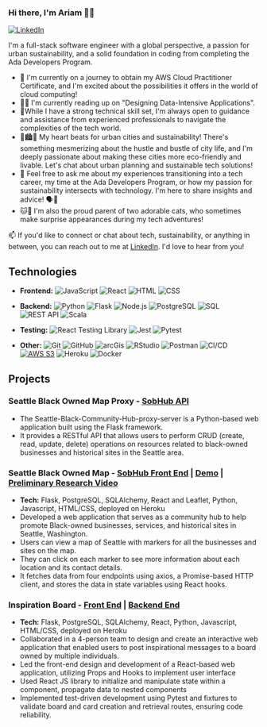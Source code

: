### Hi there, I'm Ariam 👋🏾
[![LinkedIn](https://img.shields.io/badge/-LinkedIn-blue?logo=linkedin&style=flat-square&logoColor=white)](https://www.linkedin.com/in/ariam-y-5a8ab4134/)

I'm  a full-stack software engineer with a global perspective, a passion for urban sustainability, and a solid foundation in coding from completing the Ada Developers Program. 

- 💭 I'm currently on a journey to obtain my AWS Cloud Practitioner Certificate,
and I'm excited about the possibilities it offers in the world of cloud computing! 
- 📖🧠 I'm currently reading up on "Designing Data-Intensive Applications".
- 🧐While I have a strong technical skill set, I'm always open to guidance and assistance
  from experienced professionals to navigate the complexities of the tech world.
- 🌆🏙️🌱 My heart beats for urban cities and sustainability! There's something mesmerizing about the hustle and bustle of city life, 
and I'm deeply passionate about making these cities more eco-friendly and livable. Let's chat about urban planning and sustainable tech solutions! 
- 💬 Feel free to ask me about my experiences transitioning into a tech career, my time at the Ada Developers Program, or how my passion for sustainability intersects with technology. I'm here to share insights and advice! 🗣️💼
- 🐱🐾 I'm also the proud parent of two adorable cats, who sometimes make surprise appearances during my tech adventures!
  
📫 If you'd like to connect or chat about tech, sustainability, or anything in between, you can reach out to me at [LinkedIn](https://www.linkedin.com/in/ariam-y-5a8ab4134/). I'd love to hear from you! 


## Technologies
- **Frontend:**
![JavaScript](https://img.shields.io/badge/-JavaScript-F7DF1E?logo=javascript&logoColor=white&style=flat-square)
![React](https://img.shields.io/badge/-React-61DAFB?logo=react&logoColor=white&style=flat-square)
![HTML](https://img.shields.io/badge/-HTML5-E34F26?logo=html5&logoColor=white&style=flat-square)
![CSS](https://img.shields.io/badge/-CSS3-1572B6?logo=css3&logoColor=white&style=flat-square)
- **Backend:**
![Python](https://img.shields.io/badge/-Python-3776AB?logo=python&logoColor=white&style=flat-square)
![Flask](https://img.shields.io/badge/-Flask-000000?logo=flask&logoColor=white&style=flat-square)
![Node.js](https://img.shields.io/badge/-Node.js-339933?logo=node.js&logoColor=white&style=flat-square)
![PostgreSQL](https://img.shields.io/badge/-PostgreSQL-336791?logo=postgresql&logoColor=white&style=flat-square)
![SQL](https://img.shields.io/badge/-SQL-4479A1?logo=sql&logoColor=white&style=flat-square)
![REST API](https://img.shields.io/badge/-REST%20API-007ACC?style=flat-square)
![Scala](https://img.shields.io/badge/-Scala?style=flat-square&logo=scala&logoColor=white&label=Scala&color=grey)


- **Testing:** 
![React Testing Library](https://img.shields.io/badge/-React%20Testing%20Library-DB7093?logo=testing-library&logoColor=white&style=flat-square)
![Jest](https://img.shields.io/badge/-Jest-C21325?logo=jest&logoColor=white&style=flat-square)
![Pytest](https://img.shields.io/badge/-Pytest-3776AB?logo=pytest&logoColor=white&style=flat-square)

- **Other:**
![Git](https://img.shields.io/badge/-Git-F05032?logo=git&logoColor=white&style=flat-square)
![GitHub](https://img.shields.io/badge/-GitHub-181717?logo=github&logoColor=white&style=flat-square)
![arcGis](https://img.shields.io/badge/-arcGis-F7DF1E?logo=git&logoColor=white&style=flat-square)
![RStudio](https://img.shields.io/badge/-RStudio-4479A1?logo=rstudio&logoColor=white&style=flat-square)
![Postman](https://img.shields.io/badge/-Postman-FF6C37?logo=postman&logoColor=white&style=flat-square)
![CI/CD](https://img.shields.io/badge/-CI%2FCD-03599C?style=flat-square)
[![AWS S3](https://img.shields.io/badge/AWS-S3-orange)](https://aws.amazon.com/s3/)
![Heroku](https://img.shields.io/badge/-Heroku-430098?logo=heroku&logoColor=white&style=flat-square)
![Docker](https://img.shields.io/badge/-Docker-339933?logo=docker&logoColor=white&style=flat-square)





## Projects
### Seattle Black Owned Map Proxy - [SobHub API](https://github.com/arusphere/Seattle-Black-Community-Hub-proxy-server)
- The Seattle-Black-Community-Hub-proxy-server is a Python-based web application built using the Flask framework.
- It provides a RESTful API that allows users to perform CRUD (create, read, update, delete) operations on resources related to black-owned businesses and historical sites in the Seattle area.
   
### Seattle Black Owned Map - [SobHub Front End](https://github.com/arusphere/Seattle-Black-Community-Hub-proxy-server) | [Demo](https://youtu.be/NdlYf-Foh4M) | [Preliminary Research Video](https://youtu.be/_aXyRn0L690)
- **Tech:** Flask, PostgreSQL, SQLAlchemy, React and Leaflet, Python, Javascript, HTML/CSS, deployed on Heroku
- Developed a web application that serves as a community hub to help promote Black-owned businesses, services, and historical sites in Seattle, Washington.
- Users can view a map of Seattle with markers for all the businesses and sites on the map.
- They can click on each marker to see more information about each location and its contact details.
- It fetches data from four endpoints using axios, a Promise-based HTTP client, and stores the data in state variables using React hooks.
  
### Inspiration Board - [Front End](https://github.com/arusphere/front-end-inspiration-board) | [Backend End](https://github.com/arusphere/back-end-inspiration-board) 
- **Tech:** Flask, PostgreSQL, SQLAlchemy, React, Python, Javascript, HTML/CSS, deployed on Heroku
- Collaborated in a 4-person team to design and create an interactive web application that enabled users to post inspirational messages to a board owned by multiple individuals.
- Led the front-end design and development of a React-based web application, utilizing Props and Hooks to implement user interface
- Used React JS library to initialize and manipulate state within a component, propagate data to nested components
- Implemented test-driven development using Pytest and fixtures to validate board and card creation and retrieval routes, ensuring code reliability.

